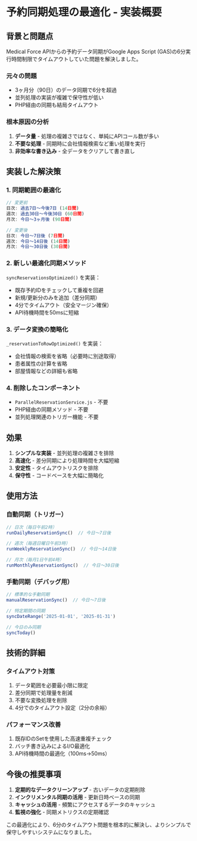 # 予約同期処理の最適化 - 実装概要

## 背景と問題点

Medical Force APIからの予約データ同期がGoogle Apps Script (GAS)の6分実行時間制限でタイムアウトしていた問題を解決しました。

### 元々の問題
- 3ヶ月分（90日）のデータ同期で6分を超過
- 並列処理の実装が複雑で保守性が低い
- PHP経由の同期も結局タイムアウト

### 根本原因の分析
1. **データ量** - 処理の複雑さではなく、単純にAPIコール数が多い
2. **不要な処理** - 同期時に会社情報検索など重い処理を実行
3. **非効率な書き込み** - 全データをクリアして書き直し

## 実装した解決策

### 1. 同期範囲の最適化
```javascript
// 変更前
日次: 過去7日～今後7日 (14日間)
週次: 過去30日～今後30日 (60日間) 
月次: 今日～3ヶ月後 (90日間)

// 変更後
日次: 今日～7日後 (7日間)
週次: 今日～14日後 (14日間)
月次: 今日～30日後 (30日間)
```

### 2. 新しい最適化同期メソッド
`syncReservationsOptimized()` を実装：
- 既存予約IDをチェックして重複を回避
- 新規/更新分のみを追加（差分同期）
- 4分でタイムアウト（安全マージン確保）
- API待機時間を50msに短縮

### 3. データ変換の簡略化
`_reservationToRowOptimized()` を実装：
- 会社情報の検索を省略（必要時に別途取得）
- 患者属性の計算を省略
- 部屋情報などの詳細も省略

### 4. 削除したコンポーネント
- `ParallelReservationService.js` - 不要
- PHP経由の同期メソッド - 不要
- 並列処理関連のトリガー機能 - 不要

## 効果

1. **シンプルな実装** - 並列処理の複雑さを排除
2. **高速化** - 差分同期により処理時間を大幅短縮
3. **安定性** - タイムアウトリスクを排除
4. **保守性** - コードベースを大幅に簡略化

## 使用方法

### 自動同期（トリガー）
```javascript
// 日次（毎日午前2時）
runDailyReservationSync()  // 今日～7日後

// 週次（毎週日曜日午前3時）
runWeeklyReservationSync()  // 今日～14日後

// 月次（毎月1日午前4時）
runMonthlyReservationSync()  // 今日～30日後
```

### 手動同期（デバッグ用）
```javascript
// 標準的な手動同期
manualReservationSync()  // 今日～7日後

// 特定期間の同期
syncDateRange('2025-01-01', '2025-01-31')

// 今日のみ同期
syncToday()
```

## 技術的詳細

### タイムアウト対策
1. データ範囲を必要最小限に限定
2. 差分同期で処理量を削減
3. 不要な変換処理を削除
4. 4分でのタイムアウト設定（2分の余裕）

### パフォーマンス改善
1. 既存IDのSetを使用した高速重複チェック
2. バッチ書き込みによるI/O最適化
3. API待機時間の最適化（100ms→50ms）

## 今後の推奨事項

1. **定期的なデータクリーンアップ** - 古いデータの定期削除
2. **インクリメンタル同期の活用** - 更新日時ベースの同期
3. **キャッシュの活用** - 頻繁にアクセスするデータのキャッシュ
4. **監視の強化** - 同期メトリクスの定期確認

この最適化により、6分のタイムアウト問題を根本的に解決し、よりシンプルで保守しやすいシステムになりました。
